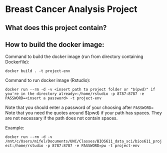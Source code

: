 # Breast Cancer Analysis Project

## What does this project contain?

## How to build the docker image:
Command to build the docker image (run from directory containing Dockerfile):

``docker build . -t project-env``

Command to run docker image (Rstudio):

``docker run --rm -d -v <insert path to project folder or "$(pwd)" if you're in the directory already>:/home/rstudio -p 8787:8787 -e PASSWORD=<insert a password> -t project-env``

Note that you should enter a password of your choosing after ``PASSWORD=``
Note that you need the quotes around $(pwd) if your path has spaces. They are not necessary if the path does not contain spaces. 

Example:

``docker run --rm -d -v /mnt/c/Users/mifel/Documents/UNC/Classes/BIOS611_data_sci/bios611_project:/home/rstudio -p 8787:8787 -e PASSWORD=pw -t project-env``
